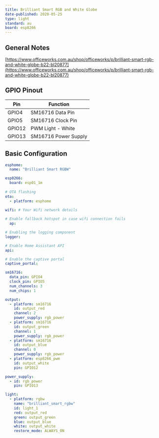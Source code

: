 ```yaml
---
title: Brilliant Smart RGB and White Globe
date-published: 2020-05-25
type: light
standard: au
board: esp8266
---
```


## General Notes

[https://www.officeworks.com.au/shop/officeworks/p/brilliant-smart-rgb-and-white-globe-b22-bl20877](https://www.officeworks.com.au/shop/officeworks/p/brilliant-smart-rgb-and-white-globe-b22-bl20877)

## GPIO Pinout

| Pin     | Function                           |
|---------|------------------------------------|
| GPIO4   | SM16716 Data Pin                   |
| GPIO5   | SM16716 Clock Pin                  |
| GPIO12  | PWM Light - White                  |
| GPIO13  | SM16716 Power Supply               |

## Basic Configuration

```yaml
esphome:
  name: "Brilliant Smart RGBW"

esp8266:
  board: esp01_1m    
  
# OTA flashing
ota:
  - platform: esphome

wifi: # Your Wifi network details
  
# Enable fallback hotspot in case wifi connection fails  
  ap:

# Enabling the logging component
logger:

# Enable Home Assistant API
api:

# Enable the captive portal
captive_portal:

sm16716:
  data_pin: GPIO4
  clock_pin: GPIO5
  num_channels: 3
  num_chips: 1

output:
  - platform: sm16716
    id: output_red
    channel: 2
    power_supply: rgb_power
  - platform: sm16716
    id: output_green
    channel: 1
    power_supply: rgb_power
  - platform: sm16716
    id: output_blue
    channel: 0
    power_supply: rgb_power
  - platform: esp8266_pwm
    id: output_white
    pin: GPIO12

power_supply:
  - id: rgb_power
    pin: GPIO13

light:
  - platform: rgbw
    name: "brilliant_smart_rgbw"
    id: light_1
    red: output_red
    green: output_green
    blue: output_blue
    white: output_white
    restore_mode: ALWAYS_ON
```
